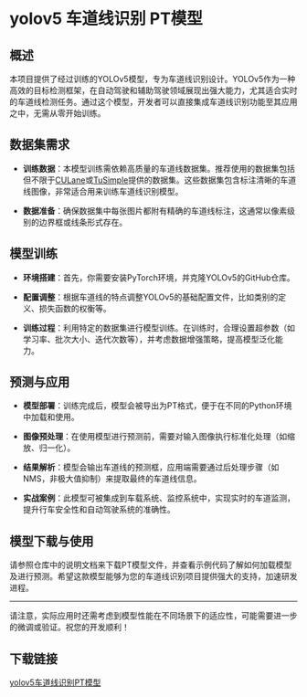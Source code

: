 # yolov5 车道线识别 PT模型

## 概述

本项目提供了经过训练的YOLOv5模型，专为车道线识别设计。YOLOv5作为一种高效的目标检测框架，在自动驾驶和辅助驾驶领域展现出强大能力，尤其适合实时的车道线检测任务。通过这个模型，开发者可以直接集成车道线识别功能至其应用之中，无需从零开始训练。

## 数据集需求

- **训练数据**：本模型训练需依赖高质量的车道线数据集。推荐使用的数据集包括但不限于[CULane](https://github.com/JiajunLiuGit/CULane)或[TuSimple](https://www.tusimple.com/)提供的数据集。这些数据集包含标注清晰的车道线图像，非常适合用来训练车道线识别模型。
  
- **数据准备**：确保数据集中每张图片都附有精确的车道线标注，这通常以像素级别的边界框或线条形式存在。

## 模型训练

- **环境搭建**：首先，你需要安装PyTorch环境，并克隆YOLOv5的GitHub仓库。
  
- **配置调整**：根据车道线的特点调整YOLOv5的基础配置文件，比如类别的定义、损失函数的权衡等。
  
- **训练过程**：利用特定的数据集进行模型训练。在训练时，合理设置超参数（如学习率、批次大小、迭代次数等），并考虑数据增强策略，提高模型泛化能力。

## 预测与应用

- **模型部署**：训练完成后，模型会被导出为PT格式，便于在不同的Python环境中加载和使用。
  
- **图像预处理**：在使用模型进行预测前，需要对输入图像执行标准化处理（如缩放、归一化）。
  
- **结果解析**：模型会输出车道线的预测框，应用端需要通过后处理步骤（如NMS，非极大值抑制）来提取最终的车道线信息。
  
- **实战案例**：此模型可被集成到车载系统、监控系统中，实现实时的车道监测，提升行车安全性和自动驾驶系统的准确性。

## 模型下载与使用

请参照仓库中的说明文档来下载PT模型文件，并查看示例代码了解如何加载模型及进行预测。希望这款模型能够为您的车道线识别项目提供强大的支持，加速研发进程。

---

请注意，实际应用时还需考虑到模型性能在不同场景下的适应性，可能需要进一步的微调或验证。祝您的开发顺利！

## 下载链接

[yolov5车道线识别PT模型](https://pan.quark.cn/s/3f3e72a1a1d3)